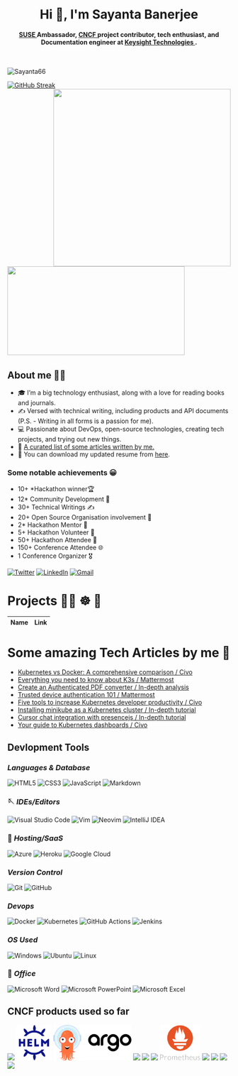 **<h1 align="center">Hi 👋, I&apos;m Sayanta Banerjee </h1>**

<h4 align="center">
 <a href="https://www.suse.com/" target="_blank" rel="noopener"> SUSE </a> Ambassador, <a href="https://www.cncf.io/" target="_blank" rel="noopener"> CNCF </a> project contributor, tech enthusiast, and Documentation engineer at <a href="https://www.keysight.com/in/en/home.html" target="_blank" rel="noopener"> Keysight Technologies </a>.
</h4>
<br>

<p align="left"> <img src="https://komarev.com/ghpvc/?username=Sayanta66&label=Profile%20views&color=0e75b6&style=flat" alt="Sayanta66" /> </p>

<a align= "center" href="https://github.com/Sayanta66">
<p>
<a href="https://git.io/streak-stats"><img height="200px" width="400" src="https://streak-stats.demolab.com?user=Sayanta66&theme=dark" alt="GitHub Streak" /></a>
<img align="right" height="400" width="400" src="https://user-images.githubusercontent.com/74038190/212748842-9fcbad5b-6173-4175-8a61-521f3dbb7514.gif" /> </a>
</p>
<img height="200px" width="400" src="https://github-readme-stats.vercel.app/api?username=Sayanta66&count_private=true&show_icons=true&theme=dracula&hide_border=true" />

<p align="center" >

## **About me :ok_man:**

 - 🎓 I’m a big technology enthusiast, along with a love for reading books and journals.
 - :writing_hand: Versed with technical writing, including products and API documents (P.S. - Writing in all forms is a passion for me).
 - :computer: Passionate about DevOps, open-source technologies, creating tech projects, and trying out new things.
 - :ledger: [A curated list of some articles written by me.](https://sayanta66.github.io/Articles/)
 - :page_with_curl: You can download my updated resume from [here](https://github.com/Sayanta66/Sayanta66/blob/main/assets/Sayanta-Resume-Updated-290525.pdf).
 
### **Some notable achievements :grinning:** 
- 10+ *Hackathon winner🏆
- 12* Community Development :tada:
- 30+ Technical Writings ✍️
- 20+ Open Source Organisation involvement :champagne:
- 2* Hackathon Mentor :open_book:
- 5+ Hackathon Volunteer :high_brightness:
- 50+ Hackathon Attendee :dart:
- 150+ Conference Attendee :globe_with_meridians:
- 1 Conference Organizer :medal_military:

</p>

[![Twitter](https://img.shields.io/badge/DevSayanta-%231DA1F2.svg?style=for-the-badge&logo=Twitter&logoColor=white)](https://twitter.com/DevSayanta)
[![LinkedIn](https://img.shields.io/badge/linkedin-%230077B5.svg?style=for-the-badge&logo=linkedin&logoColor=white)](https://www.linkedin.com/in/sayanta-banerjee/)
[![Gmail](https://img.shields.io/badge/Gmail-D14836?style=for-the-badge&logo=gmail&logoColor=white)](mailto:sayantabanerjee400@gmail.com)

# Projects 👨‍💻 ☸️ 🐳

Name | Link
-|-

# Some amazing Tech Articles by me 📔

- [Kubernetes vs Docker: A comprehensive comparison / Civo](https://hackmd.io/@Sayanta66/SJ0qtoayn)
- [Everything you need to know about K3s / Mattermost](https://mattermost.com/blog/intro-to-k3s-lightweight-kubernetes/)
- [Create an Authenticated PDF converter / In-depth analysis](https://docs.google.com/document/d/1WCCXB6N41wSGnieiq_pdezkWzSV6vyaX-ly8DNkkl3s/edit#heading=h.vkl5dak63jix)
- [Trusted device authentication 101 / Mattermost](https://mattermost.com/blog/trusted-device-authentication-101/)
- [Five tools to increase Kubernetes developer productivity / Civo](https://www.civo.com/blog/five-tools-to-increase-kubernetes-developer-productivity)
- [Installing minikube as a Kubernetes cluster / In-depth tutorial](https://hackmd.io/@Sayanta66/HJ2Hp4oe9)
- [Cursor chat integration with presencejs / In-depth tutorial](https://hackmd.io/@Sayanta66/By6kXkgM5)
- [Your guide to Kubernetes dashboards / Civo](https://www.civo.com/blog/kubernetes-dashboards)

## **Devlopment Tools**

### *Languages & Database*
![HTML5](https://img.shields.io/badge/html5-%23E34F26.svg?style=for-the-badge&logo=html5&logoColor=white)
![CSS3](https://img.shields.io/badge/css3-%231572B6.svg?style=for-the-badge&logo=css3&logoColor=white)
![JavaScript](https://img.shields.io/badge/javascript-%23323330.svg?style=for-the-badge&logo=javascript&logoColor=%23F7DF1E)
![Markdown](https://img.shields.io/badge/markdown-%23000000.svg?style=for-the-badge&logo=markdown&logoColor=white)
<!-- ![C](https://img.shields.io/badge/c-%2300599C.svg?style=for-the-badge&logo=c&logoColor=white) -->
<!-- ![Java](https://img.shields.io/badge/java-%23ED8B00.svg?style=for-the-badge&logo=java&logoColor=white) -->
<!-- ![C++](https://img.shields.io/badge/c++-%2300599C.svg?style=for-the-badge&logo=c%2B%2B&logoColor=white) -->
<!-- ![Go](https://img.shields.io/badge/go-%2300ADD8.svg?style=for-the-badge&logo=go&logoColor=white) -->
<!-- ![Python](https://img.shields.io/badge/python-3670A0?style=for-the-badge&logo=python&logoColor=ffdd54) -->
<!-- ![Shell Script](https://img.shields.io/badge/shell_script-%23121011.svg?style=for-the-badge&logo=gnu-bash&logoColor=white) -->
<!-- ![Redis](https://img.shields.io/badge/redis-%23DD0031.svg?style=for-the-badge&logo=redis&logoColor=white) -->
<!-- ![MySQL](https://img.shields.io/badge/mysql-%2300f.svg?style=for-the-badge&logo=mysql&logoColor=white) -->
<!-- ![MongoDB](https://img.shields.io/badge/MongoDB-%234ea94b.svg?style=for-the-badge&logo=mongodb&logoColor=white) -->
<!-- ![Qiskit](https://img.shields.io/badge/Qiskit-%236929C4.svg?style=for-the-badge&logo=Qiskit&logoColor=white) -->

### 🪡 *IDEs/Editors*
![Visual Studio Code](https://img.shields.io/badge/Visual%20Studio%20Code-0078d7.svg?style=for-the-badge&logo=visual-studio-code&logoColor=white)
![Vim](https://img.shields.io/badge/VIM-%2311AB00.svg?style=for-the-badge&logo=vim&logoColor=white)
![Neovim](https://img.shields.io/badge/NeoVim-%2357A143.svg?&style=for-the-badge&logo=neovim&logoColor=white)
![IntelliJ IDEA](https://img.shields.io/badge/IntelliJIDEA-000000.svg?style=for-the-badge&logo=intellij-idea&logoColor=white)
<!-- ![Gradle](https://img.shields.io/badge/Gradle-02303A.svg?style=for-the-badge&logo=Gradle&logoColor=white) -->


### 🎈 *Hosting/SaaS*
![Azure](https://img.shields.io/badge/azure-%230072C6.svg?style=for-the-badge&logo=microsoftazure&logoColor=white)
![Heroku](https://img.shields.io/badge/heroku-%23430098.svg?style=for-the-badge&logo=heroku&logoColor=white)
![Google Cloud](https://img.shields.io/badge/GoogleCloud-%234285F4.svg?style=for-the-badge&logo=google-cloud&logoColor=white)
<!-- ![AWS](https://img.shields.io/badge/AWS-%23FF9900.svg?style=for-the-badge&logo=amazon-aws&logoColor=white) -->

### *Version Control*
![Git](https://img.shields.io/badge/git-%23F05033.svg?style=for-the-badge&logo=git&logoColor=white)
![GitHub](https://img.shields.io/badge/github-%23121011.svg?style=for-the-badge&logo=github&logoColor=white)

### *Devops*
![Docker](https://img.shields.io/badge/docker-%230db7ed.svg?style=for-the-badge&logo=docker&logoColor=white)
![Kubernetes](https://img.shields.io/badge/kubernetes-%23326ce5.svg?style=for-the-badge&logo=kubernetes&logoColor=white)
![GitHub Actions](https://img.shields.io/badge/github%20actions-%232671E5.svg?style=for-the-badge&logo=githubactions&logoColor=white)
![Jenkins](https://img.shields.io/badge/jenkins-%232C5263.svg?style=for-the-badge&logo=jenkins&logoColor=white)
<!-- ![CircleCI](https://img.shields.io/badge/circle%20ci-%23161616.svg?style=for-the-badge&logo=circleci&logoColor=white) -->
<!-- ![Terraform](https://img.shields.io/badge/terraform-%235835CC.svg?style=for-the-badge&logo=terraform&logoColor=white) -->
<!-- ![Rancher](https://img.shields.io/badge/rancher-%230075A8.svg?style=for-the-badge&logo=rancher&logoColor=white) -->
<!-- ![Nginx](https://img.shields.io/badge/nginx-%23009639.svg?style=for-the-badge&logo=nginx&logoColor=white) -->

### *OS Used*
![Windows](https://img.shields.io/badge/Windows-0078D6?style=for-the-badge&logo=windows&logoColor=white)
![Ubuntu](https://img.shields.io/badge/Ubuntu-E95420?style=for-the-badge&logo=ubuntu&logoColor=white)
![Linux](https://img.shields.io/badge/Linux-FCC624?style=for-the-badge&logo=linux&logoColor=black)
<!-- ![Debian](https://img.shields.io/badge/Debian-D70A53?style=for-the-badge&logo=debian&logoColor=white) -->
<!-- ![Fedora](https://img.shields.io/badge/Fedora-294172?style=for-the-badge&logo=fedora&logoColor=white) -->

### 🏢 *Office*
![Microsoft Word](https://img.shields.io/badge/Microsoft_Word-2B579A?style=for-the-badge&logo=microsoft-word&logoColor=white)
![Microsoft PowerPoint](https://img.shields.io/badge/Microsoft_PowerPoint-B7472A?style=for-the-badge&logo=microsoft-powerpoint&logoColor=white)
![Microsoft Excel](https://img.shields.io/badge/Microsoft_Excel-217346?style=for-the-badge&logo=microsoft-excel&logoColor=white)

## **CNCF products used so far**
<img src="https://odino.org/images/github-actions-kubernetes.png" height="80px" width="auto"/>   <img src="https://github.com/cncf/artwork/blob/main/projects/helm/horizontal/color/helm-horizontal-color.png" height="80px" width="auto"/>   <img src="https://raw.githubusercontent.com/cncf/artwork/main/projects/argo/horizontal/color/argo-horizontal-color.png" height="80px" width="auto"/>   <img src="https://static.wixstatic.com/media/ef1211_56117c1760d7401cbc6a3b8708eecdef~mv2.png/v1/fill/w_447,h_448,al_c,lg_1,q_85,enc_auto/ef1211_56117c1760d7401cbc6a3b8708eecdef~mv2.png" height="60px" width="auto"/>   <img src="https://media.licdn.com/dms/image/C4D12AQFXC-6nsg1QQA/article-cover_image-shrink_720_1280/0/1557222447842?e=1710979200&v=beta&t=VVvDv2z77bM3s-F8Aa3DVCVUUBDBcn8Wui0YPaYYitY" height="80px" width="auto"/>   <img src="https://miro.medium.com/v2/resize:fit:800/format:webp/0*KzqL3xqmXzV5PPjX.png" height="80px" width="auto"/>   <img src="https://raw.githubusercontent.com/cncf/artwork/main/projects/prometheus/stacked/color/prometheus-stacked-color.png" height="80px" width="auto"/>   <img src="https://upload.wikimedia.org/wikipedia/commons/a/a1/Grafana_logo.svg" height="80px" width="auto"/>   <img src="https://upload.wikimedia.org/wikipedia/commons/thumb/3/39/Kubernetes_logo_without_workmark.svg/2109px-Kubernetes_logo_without_workmark.svg.png" height="80px" width="auto"/>   <img src="https://cdn.worldvectorlogo.com/logos/gitlab.svg" height="80px" width="auto"/>   <img src="https://miro.medium.com/v2/resize:fit:280/1*2HrsqdjUhGB9ng36YJBYnQ.png" height="80px" width="auto"/>    <br>

